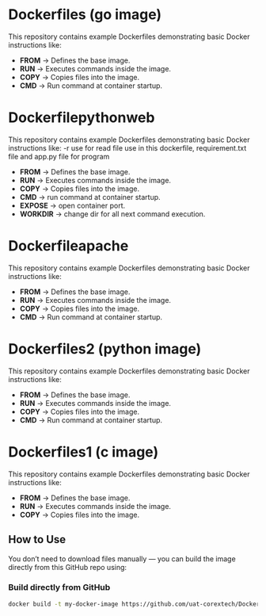 # Dockerfiles (go image)

This repository contains example Dockerfiles demonstrating basic Docker instructions like:

- **FROM** → Defines the base image.
- **RUN** → Executes commands inside the image.
- **COPY** → Copies files into the image.
- **CMD** → Run command at container startup.


# Dockerfilepythonweb

This repository contains example Dockerfiles demonstrating basic Docker instructions like:
-r use for read file use in this dockerfile, requirement.txt file and app.py file for program
- **FROM** → Defines the base image.
- **RUN** → Executes commands inside the image.
- **COPY** → Copies files into the image.
- **CMD** → run command at container startup.
- **EXPOSE** → open container port.
- **WORKDIR** → change dir for all next command execution.

# Dockerfileapache

This repository contains example Dockerfiles demonstrating basic Docker instructions like:

- **FROM** → Defines the base image.
- **RUN** → Executes commands inside the image.
- **COPY** → Copies files into the image.
- **CMD** → Run command at container startup.

# Dockerfiles2 (python image)

This repository contains example Dockerfiles demonstrating basic Docker instructions like:

- **FROM** → Defines the base image.
- **RUN** → Executes commands inside the image.
- **COPY** → Copies files into the image.
- **CMD** → Run command at container startup.
# Dockerfiles1 (c image)

This repository contains example Dockerfiles demonstrating basic Docker instructions like:

- **FROM** → Defines the base image.
- **RUN** → Executes commands inside the image.
- **COPY** → Copies files into the image.

  

## How to Use

You don’t need to download files manually — you can build the image directly from this GitHub repo using:

### Build directly from GitHub
```bash
docker build -t my-docker-image https://github.com/uat-corextech/Dockerfiles.git#main


